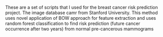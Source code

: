 
These are a set of scripts that I used for the breast cancer risk prediction project. The image database camr from Stanford University. This method uses novel application of BOW approach for feature extraction and uses random forest classification to find risk prediction (future cancer occurrence after two years) from normal pre-cancerous mammograms

